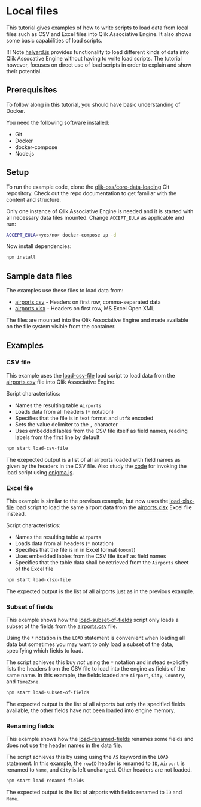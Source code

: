 # Local files

This tutorial gives examples of how to write scripts to load data from local files such as CSV and Excel files into
Qlik Associative Engine. It also shows some basic capabilities of load scripts.

!!! Note
    [halyard.js](https://github.com/qlik-oss/halyard.js) provides functionality to load different kinds of data
    into Qlik Assocative Engine without having to write load scripts. The tutorial however, focuses on direct use of
    load scripts in order to explain and show their potential.

## Prerequisites

To follow along in this tutorial, you should have basic understanding of Docker.

You need the following software installed:

* Git
* Docker
* docker-compose
* Node.js

## Setup

To run the example code, clone the [qlik-oss/core-data-loading](https://github.com/qlik-oss/core-data-loading) Git
repository. Check out the repo documentation to get familiar with the content and structure.

Only one instance of Qlik Associative Engine is needed and it is started with all necessary data files mounted.
Change `ACCEPT_EULA` as applicable and run:

```sh
ACCEPT_EULA=<yes/no> docker-compose up -d
```

Now install dependencies:

```sh
npm install
```

## Sample data files

The examples use these files to load data from:

* [airports.csv](https://github.com/qlik-oss/core-data-loading/blob/master/data/airports.csv) -
  Headers on first row, comma-separated data
* [airports.xlsx](https://github.com/qlik-oss/core-data-loading/blob/master/data/airports.xlsx) -
  Headers on first row, MS Excel Open XML

The files are mounted into the Qlik Associative Engine and made available on the file system visible from the container.

## Examples

### CSV file

This example uses the [load-csv-file](https://github.com/qlik-oss/core-data-loading/blob/master/scripts/load-csv-file)
load script to load data from the
[airports.csv](https://github.com/qlik-oss/core-data-loading/blob/master/data/airports.csv) file into Qlik Associative
Engine.

Script characteristics:

* Names the resulting table `Airports`
* Loads data from all headers (`*` notation)
* Specifies that the file is in text format and `utf8` encoded
* Sets the value delimiter to the `,` character
* Uses embedded lables from the CSV file itself as field names, reading labels from the first line by default

```sh
npm start load-csv-file
```

The exepected output is a list of all airports loaded with field names as given by the headers in the CSV file. Also
study the [code](https://github.com/qlik-oss/core-data-loading/blob/master/index.js) for invoking the load script using
[enigma.js](https://github.com/qlik-oss/enigma.js/).

### Excel file

This example is similar to the previous example, but now uses the
[load-xlsx-file](https://github.com/qlik-oss/core-data-loading/blob/master/scripts/load-xlsx-file) load script to load
the same airport data from the
[airports.xlsx]((https://github.com/qlik-oss/core-data-loading/blob/master/data/airports.xlsx)) Excel file instead.

Script characteristics:

* Names the resulting table `Airports`
* Loads data from all headers (`*` notation)
* Specifies that the file is in in Excel format (`ooxml`)
* Uses embedded lables from the CSV file itself as field names
* Specifies that the table data shall be retrieved from the `Airports` sheet of the Excel file

```sh
npm start load-xlsx-file
```

The expected output is the list of all airports just as in the previous example.

### Subset of fields

This example shows how the
[load-subset-of-fields](https://github.com/qlik-oss/core-data-loading/blob/master/scripts/load-subset-of-fields) script
only loads a subset of the fields from the
[airports.csv](https://github.com/qlik-oss/core-data-loading/blob/master/data/airports.csv) file.

Using the `*` notation in the `LOAD` statement is convenient when loading all data but sometimes you may want to only
load a subset of the data, specifying which fields to load.

The script achieves this buy _not_ using the `*` notation and instead explicitly lists the headers from the CSV file to
load into the engine as fields of the same name. In this example, the fields loaded are `Airport`, `City`, `Country`,
and `TimeZone`.

```sh
npm start load-subset-of-fields
```

The expected output is the list of all airports but only the specified fields available, the other fields have not been
loaded into engine memory.

### Renaming fields

This example shows how the
[load-renamed-fields](https://github.com/qlik-oss/core-data-loading/blob/master/scripts/load-renamed-fields) renames
some fields and does not use the header names in the data file.

The script achieves this by using using the `AS` keyword in the `LOAD` statement. In this example, the `rowID` header is
renamed to `ID`, `Airport` is renamed to `Name`, and `City` is left unchanged. Other headers are not loaded.

```sh
npm start load-renamed-fields
```

The expected output is the list of airports with fields renamed to `ID` and `Name`.
